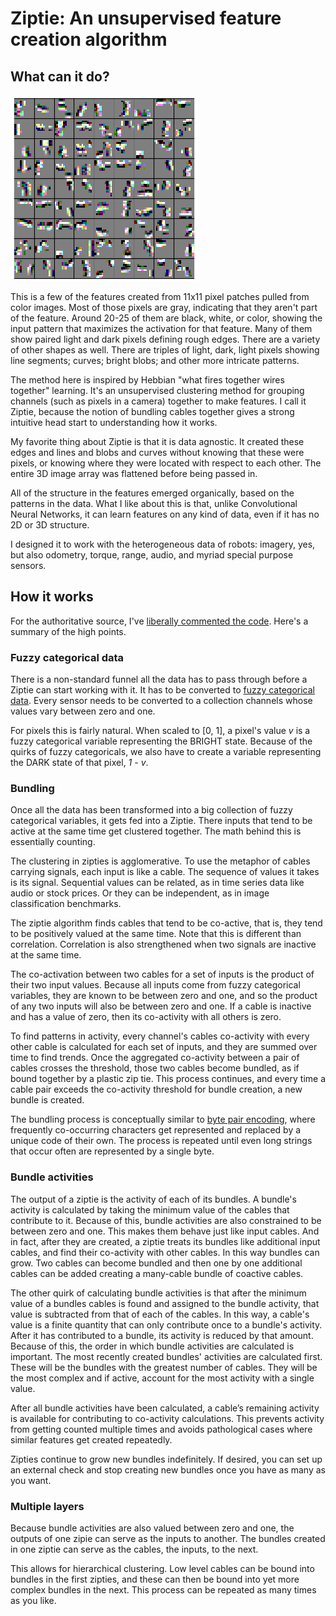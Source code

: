 # Ziptie: An unsupervised feature creation algorithm

## What can it do?

![Level 5 Ziptie bundles from photos](/images/ziptie_level_5.png)

This is a few of the features created from 11x11 pixel patches pulled from color images.
Most of those pixels are gray, indicating that they aren't part
of the feature. Around 20-25 of them are black, white, or color,
showing the input pattern that maximizes the activation for that feature.
Many of them show paired light and dark pixels defining rough edges.
There are a variety of other shapes as well.
There are triples of light, dark, light pixels showing line segments;
curves; bright blobs; and other more intricate patterns.

The method here is inspired by Hebbian "what fires together wires together" learning.
It's an unsupervised clustering method for grouping channels (such as pixels in a camera)
together to make features.
I call it Ziptie, because the notion of bundling cables together gives a strong
intuitive head start to understanding how it works.

My favorite thing about Ziptie is that it is data agnostic. It created these edges and lines
and blobs and curves without knowing that these were pixels, or knowing where they were located
with respect to each other. The entire 3D image array was flattened before being passed in.

All of the structure in the features emerged organically, based on the patterns in the data.
What I like about this is that, unlike Convolutional Neural Networks, it can learn features
on any kind of data, even if it has no 2D or 3D structure.

I designed it to work with the heterogeneous data of robots: imagery, yes, but also
odometry, torque, range, audio, and myriad special purpose sensors.


## How it works

For the authoritative source, I've [liberally commented the code](https://gitlab.com/brohrer/ziptie/-/blob/main/ziptie/algo.py).
Here's a summary of the high points.

### Fuzzy categorical data

There is a non-standard funnel all the data has to pass through
before a Ziptie can start working with it.
It has to be converted to [fuzzy categorical data](https://e2eml.school/fuzzy_categoricals).
Every sensor needs to be converted to
a collection channels whose values vary between zero and one.

For pixels this is fairly natural. When scaled to [0, 1], a pixel's value *v*
is a fuzzy categorical variable representing the BRIGHT state.
Because of the quirks of fuzzy categoricals, we also have to create a variable
representing the DARK state of that pixel, *1 - v*.

### Bundling

Once all the data has been transformed into a big collection
of fuzzy categorical variables, it gets fed into a Ziptie.
There inputs that tend to be active at the same time get
clustered together. The math behind this is essentially counting.

The clustering in zipties is agglomerative. To use the metaphor of cables carrying signals,
each input is like a cable. The sequence of values it takes is its signal.
Sequential values can be related, as in time series data like audio or stock prices.
Or they can be independent, as in image classification benchmarks.

The ziptie algorithm finds cables that tend to be co-active, that is,
they tend to be positively valued at the same time.
Note that this is different than correlation.
Correlation is also strengthened when two signals are inactive at the same time.

The co-activation between two cables for a set of inputs is the product
of their two input values. Because all inputs come from fuzzy categorical variables,
they are known to be between zero and one, and so the product of any two inputs
will also be between zero and one. If a cable is inactive and has a value of zero,
then its co-activity with all others is zero.

To find patterns in activity, every channel's cables co-activity with every
other cable is calculated for each set of inputs, and they are summed over
time to find trends. Once the aggregated co-activity between a pair of
cables crosses the threshold, those two cables become bundled,
as if bound together by a plastic zip tie. This process continues,
and every time a cable pair exceeds the co-activity threshold for 
bundle creation, a new bundle is created.

The bundling process is conceptually similar to
[byte pair encoding](https://en.wikipedia.org/wiki/Byte_pair_encoding),
where frequently co-occurring characters get represented
and replaced by a unique code
of their own. The process is repeated until even long strings that
occur often are represented by a single byte.


### Bundle activities

The output of a ziptie is the activity of each of its bundles.
A bundle's activity is calculated by taking the minimum value of the cables
that contribute to it. Because of this, bundle activities are also constrained
to be between zero and one. This makes them behave just like input cables.
And in fact, after they are created, a ziptie treats its bundles like additional
input cables, and find their co-activity with other cables.
In this way bundles can grow. Two cables can become bundled and then one by one
additional cables can be added creating a many-cable bundle of coactive cables.

The other quirk of calculating bundle activities is that after
the minimum value of a bundles cables is found and assigned
to the bundle activity, that value is subtracted from that 
of each of the cables. In this way, a cable's value is a finite
quantity that can only contribute once to a bundle's activity.
After it has contributed to a bundle, its activity is reduced by that amount.
Because of this, the order in which bundle activities are calculated
is important. The most recently created bundles' activities are calculated first.
These will be the bundles with the greatest number of cables.
They will be the most complex and if active, account for the most activity with a single value.

After all bundle activities have been calculated, a cable’s remaining
activity is available for contributing to co-activity calculations.
This prevents activity from getting counted multiple times
and avoids pathological cases where similar features get created repeatedly.

Zipties continue to grow new bundles indefinitely. If desired, you can set up an external
check and stop creating new bundles once you have as many as you want.

### Multiple layers

Because bundle activities are also valued between zero and one, the outputs
of one zipie can serve as the inputs to another. The bundles created
in one ziptie can serve as the cables, the inputs, to the next.

This allows for hierarchical clustering. Low level cables can be bound into bundles
in the first zipties, and these can then be bound into yet more
complex bundles in the next. This process can be repeated as many times as you like.
